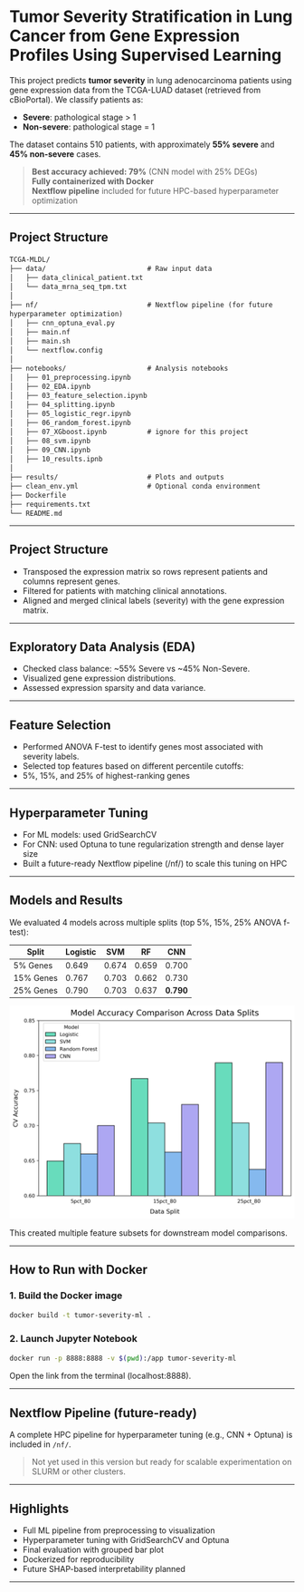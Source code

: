 # Tumor Severity Stratification in Lung Cancer from Gene Expression Profiles Using Supervised Learning



This project predicts **tumor severity** in lung adenocarcinoma patients using gene expression data from the TCGA-LUAD dataset (retrieved from cBioPortal). We classify patients as:

- **Severe**: pathological stage > 1  
- **Non-severe**: pathological stage = 1

The dataset contains 510 patients, with approximately **55% severe** and **45% non-severe** cases.

> **Best accuracy achieved: 79%** (CNN model with 25% DEGs)  
> **Fully containerized with Docker**  
> **Nextflow pipeline** included for future HPC-based hyperparameter optimization

---

## Project Structure

```
TCGA-MLDL/
├── data/                         # Raw input data
│   ├── data_clinical_patient.txt
│   └── data_mrna_seq_tpm.txt
│
├── nf/                           # Nextflow pipeline (for future hyperparameter optimization)
│   ├── cnn_optuna_eval.py
│   ├── main.nf
│   ├── main.sh
│   └── nextflow.config
│
├── notebooks/                    # Analysis notebooks
│   ├── 01_preprocessing.ipynb
│   ├── 02_EDA.ipynb
│   ├── 03_feature_selection.ipynb
│   ├── 04_splitting.ipynb
│   ├── 05_logistic_regr.ipynb
│   ├── 06_random_forest.ipynb
│   ├── 07_XGboost.ipynb          # ignore for this project
│   ├── 08_svm.ipynb
│   ├── 09_CNN.ipynb
│   ├── 10_results.ipnb
│
├── results/                      # Plots and outputs
├── clean_env.yml                 # Optional conda environment
├── Dockerfile
├── requirements.txt
└── README.md
```

---
## Project Structure

- Transposed the expression matrix so rows represent patients and columns represent genes.
- Filtered for patients with matching clinical annotations.
- Aligned and merged clinical labels (severity) with the gene expression matrix.

---
## Exploratory Data Analysis (EDA)

- Checked class balance: ~55% Severe vs ~45% Non-Severe.
- Visualized gene expression distributions.
- Assessed expression sparsity and data variance.
---

## Feature Selection

- Performed ANOVA F-test to identify genes most associated with severity labels.
- Selected top features based on different percentile cutoffs:
- 5%, 15%, and 25% of highest-ranking genes

---
## Hyperparameter Tuning

- For ML models: used GridSearchCV
- For CNN: used Optuna to tune regularization strength and dense layer size
- Built a future-ready Nextflow pipeline (/nf/) to scale this tuning on HPC

  
---


## Models and Results

We evaluated 4 models across multiple splits (top 5%, 15%, 25% ANOVA f-test):

| Split     | Logistic | SVM   | RF    | CNN   |
|-----------|----------|-------|-------|--------|
| 5% Genes    | 0.649    | 0.674 | 0.659 | 0.700 |
| 15% Genes   | 0.767    | 0.703 | 0.662 | 0.730 |
| 25% Genes   | 0.790    | 0.703 | 0.637 | **0.790** |


![Model Accuracy Comparison](results/plots/Acc_comparison-v-all.png)

This created multiple feature subsets for downstream model comparisons.

---

## How to Run with Docker

### 1. Build the Docker image

```bash
docker build -t tumor-severity-ml .
```

### 2. Launch Jupyter Notebook

```bash
docker run -p 8888:8888 -v $(pwd):/app tumor-severity-ml
```

Open the link from the terminal (localhost:8888).

---

## Nextflow Pipeline (future-ready)

A complete HPC pipeline for hyperparameter tuning (e.g., CNN + Optuna) is included in `/nf/`.

> Not yet used in this version but ready for scalable experimentation on SLURM or other clusters.

---

## Highlights

- Full ML pipeline from preprocessing to visualization
- Hyperparameter tuning with GridSearchCV and Optuna
- Final evaluation with grouped bar plot
- Dockerized for reproducibility
- Future SHAP-based interpretability planned

---

